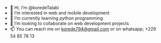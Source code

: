 - 👋 Hi, I’m @koredeTalabi
- 👀 I’m interested in web and mobile development
- 🌱 I’m currently learning python programming
- 💞️ I’m looking to collaborate on web development projects
- 📫 You can reach me on korede794@gmail.com or on whatsapp; +229 54 85 78 13

<!---
koredeTalabi/koredeTalabi is a ✨ special ✨ repository because its `README.md` (this file) appears on your GitHub profile.
You can click the Preview link to take a look at your changes.
--->
